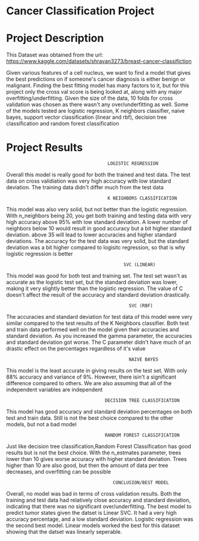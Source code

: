 # Cancer Classification Project

# Project Description
 This Dataset was obtained from the url: https://www.kaggle.com/datasets/shravan3273/breast-cancer-classifiction
 
 Given various features of a cell nucleus, we want to find a model that gives the best predictions on if someone's cancer 
 diagnosis is either benign or malignant. Finding the best fitting model has many factors to it, but for this project only the 
 cross val score is being looked at, along with any major overfitting/underfitting. Given the size of the data, 10 folds
for cross validation was chosen as there wasn't any over/underfitting as well. Some of the models tested are logistic
 regression, K neighbors classifier, naive bayes, support vector classification (linear and rbf), decision tree 
classification and random forest classification


# Project Results
                                          LOGISTIC REGRESSION
 Overall this model is really good for both the trained and test data. The test data on cross validiation was very high accuracy
 with low standard deviation. The training data didn't differ much from the test data
 
 
                                          K NEIGHBORS CLASSIFICATION
 This model was also very solid, but not better than the logistic regression. With n_neighbors being 20, you get both 
 training and testing data with very high accuracy above 95% with low standard deviation. A lower number of neighbors 
 below 10 would result in good accuracy but a bit higher standard deviation. above 35 will lead to lower accuracies and
 higher standard deviations. The accuracy for the test data was very solid, but the standard deviation was a bit higher
 compared to logisitc regression, so that is why logistic regression is better
 
                                                SVC (LINEAR) 
 This model was good for both test and training set. The test set wasn't as accurate as the logistic test set, but the 
standard deviation was lower, making it very slightly better than the logistic regression. The value of C doesn't 
affect the result of the accuracy and standard deviation drastically. 


                                                  SVC (RBF) 
 The accuracies and standard deviation for test data of this model were very similar compared to the test results of 
 the K Neighbors classifier. Both test and train data performed well on the model given their accuracies and standard
 deviation. As you increased the gamma parameter, the accuracies and standard deviation got worse. The C parameter
 didn't have much of an drastic effect on the percentages regardless of it's value
 
 
                                                  NAIVE BAYES
 This model is the least accurate in giving results on the test set. With only 88% accuracy and variance of 9%. However,
 there isin't a significant difference compared to others. We are also assuming that all of the independent variables
 are independent
 
 
                                         DECISION TREE CLASSIFICATION 
 This model has good accuracy and standard deviation percentages on both test and train data. Still is not the best choice
 compared to the other models, but not a bad model
 
 
                                         RANDOM FOREST CLASSIFICATION 
 Just like decision tree classification,Random Forest Classification has good results but is not the best choice. 
 With the n_estmates parameter, trees lower than 10 gives worse accuracy with higher standard deviation. Trees higher
 than 10 are also good, but then the amount of data per tree decreases, and overfitting can be possible
 
 
                                            CONCLUSION/BEST MODEL
 Overall, no model was bad in terms of cross validation results. Both the training and test data had relatively close 
 accuracy and standard deviation, indicating that there was no significant over/underfitting. The best model to predict
 tumor states given the datset is Linear SVC. It had a very high accuracy percentage, and a low standard deviation. 
 Logistic regression was the second best model. Linear models worked the best for this dataset showing that the datset was
 linearly seperable.

